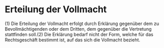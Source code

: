 # Erteilung der Vollmacht

(1) Die Erteilung der Vollmacht erfolgt durch Erklärung gegenüber dem zu Bevollmächtigenden oder dem Dritten, dem gegenüber die Vertretung stattfinden soll.(2) Die Erklärung bedarf nicht der Form, welche für das Rechtsgeschäft bestimmt ist, auf das sich die Vollmacht bezieht. 


